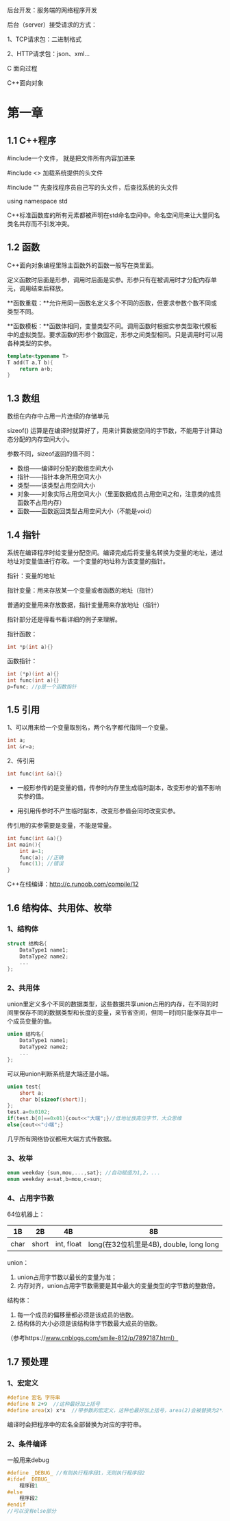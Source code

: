 后台开发：服务端的网络程序开发



后台（server）接受请求的方式：

1、TCP请求包：二进制格式

2、HTTP请求包：json、xml...



C 面向过程

C++面向对象



# 第一章

## 1.1 C++程序

#include一个文件， 就是把文件所有内容加进来

#include <>   加载系统提供的头文件

#include ""    先查找程序员自己写的头文件，后查找系统的头文件



using namespace std

C++标准函数库的所有元素都被声明在std命名空间中。命名空间用来让大量同名类名共存而不引发冲突。



## 1.2 函数

C++面向对象编程里除主函数外的函数一般写在类里面。

定义函数时后面是形参，调用时后面是实参。形参只有在被调用时才分配内存单元，调用结束后释放。

**函数重载：**允许用同一函数名定义多个不同的函数，但要求参数个数不同或类型不同。

**函数模板：**函数体相同，变量类型不同。调用函数时根据实参类型取代模板中的虚拟类型。要求函数的形参个数固定，形参之间类型相同。只是调用时可以用各种类型的实参。

```C++
template<typename T>
T add(T a,T b){
    return a+b;
}
```



## 1.3 数组

数组在内存中占用一片连续的存储单元

sizeof() 运算是在编译时就算好了，用来计算数据空间的字节数，不能用于计算动态分配的内存空间大小。

参数不同，sizeof返回的值不同：

- 数组——编译时分配的数组空间大小
- 指针——指针本身所用空间大小
- 类型——该类型占用空间大小
- 对象——对象实际占用空间大小（里面数据成员占用空间之和，注意类的成员函数不占用内存）
- 函数——函数返回类型占用空间大小（不能是void）



## 1.4 指针

系统在编译程序时给变量分配空间。编译完成后将变量名转换为变量的地址，通过地址对变量值进行存取。一个变量的地址称为该变量的指针。

指针：变量的地址

指针变量：用来存放某一个变量或者函数的地址（指针）

普通的变量用来存放数据，指针变量用来存放地址（指针）

指针部分还是得看书看详细的例子来理解。



指针函数：

```C++
int *p(int a){}
```

函数指针：

```C++
int (*p)(int a){}
int func(int a){}
p=func; //p是一个函数指针
```



## 1.5 引用

1、可以用来给一个变量取别名，两个名字都代指同一个变量。

```C++
int a;
int &r=a;
```

2、传引用

```C++
int func(int &a){}
```

- 一般形参传的是变量的值，传参时内存里生成临时副本，改变形参的值不影响实参的值。

- 用引用传参时不产生临时副本，改变形参值会同时改变实参。

传引用的实参需要是变量，不能是常量。

```C++
int func(int &a){}
int main(){
    int a=1;
    func(a); //正确
    func(1); //错误
}
```

C++在线编译：http://c.runoob.com/compile/12



## 1.6 结构体、共用体、枚举

### 1、结构体

```C++
struct 结构名{
    DataType1 name1;
    DataType2 name2;
    ...
};
```

### 2、共用体

union里定义多个不同的数据类型，这些数据共享union占用的内存，在不同的时间里保存不同的数据类型和长度的变量，来节省空间，但同一时间只能保存其中一个成员变量的值。

```C++
union 结构名{
    DataType1 name1;
    DataType2 name2;
    ...
};
```

可以用union判断系统是大端还是小端。

```C++
union test{
  	short a;
    char b[sizeof(short)];
};
test.a=0x0102;
if(test.b[0]==0x01){cout<<"大端";}//低地址放高位字节，大众思维
else{cout<<"小端";}
```

几乎所有网络协议都用大端方式传数据。

### 3、枚举

```C++
enum weekday {sun,mou,...,sat}; //自动赋值为1,2，...
enum weekday a=sat,b=mou,c=sun;
```



### 4、占用字节数

64位机器上：

| 1B   | 2B    | 4B          | 8B                                      |
| ---- | ----- | ----------- | --------------------------------------- |
| char | short | int,  float | long(在32位机里是4B), double, long long |

union：

1. union占用字节数以最长的变量为准；
2. 内存对齐，union占用字节数需要是其中最大的变量类型的字节数的整数倍。

结构体：

1. 每一个成员的偏移量都必须是该成员的倍数。
2. 结构体的大小必须是该结构体字节数最大成员的倍数。

（参考https://www.cnblogs.com/smile-812/p/7897187.html）



## 1.7 预处理

### 1、宏定义

```C++
#define 宏名 字符串
#define N 2+9  //这种最好加上括号
#define area(x) x*x  //带参数的宏定义，这种也最好加上括号，area(2)会被替换为2*2
```

编译时会把程序中的宏名全部替换为对应的字符串。



### 2、条件编译

一般用来debug

```C++
#define _DEBUG_ //有则执行程序段1，无则执行程序段2
#ifdef _DEBUG_
	程序段1
#else
	程序段2
#endif
//可以没有else部分
```









